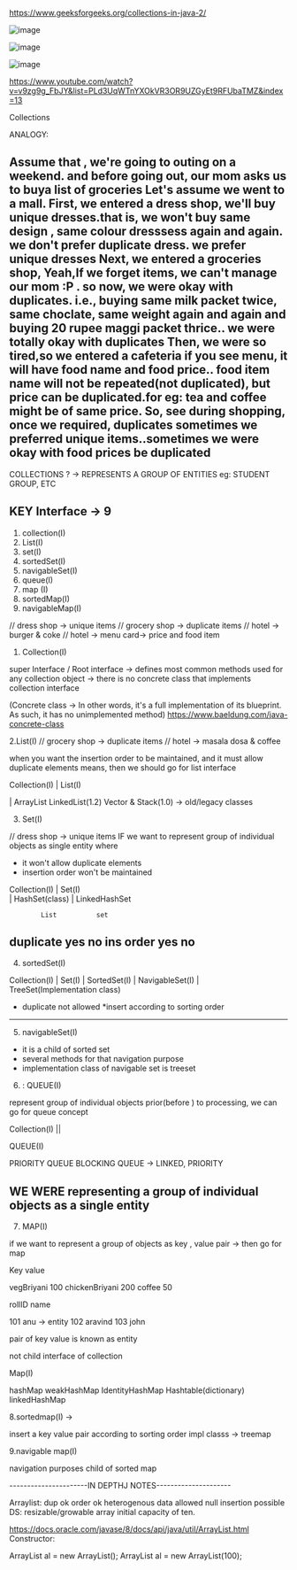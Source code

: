 https://www.geeksforgeeks.org/collections-in-java-2/

![image](https://user-images.githubusercontent.com/90038032/215161987-fec8834d-5574-459d-91b7-3699c784612e.png)

![image](https://user-images.githubusercontent.com/90038032/215162041-3421fb2f-07c2-466f-9c3e-42f1478a21cc.png)

![image](https://user-images.githubusercontent.com/90038032/215162077-48b51619-f512-43cf-b6ed-f9e5f603875a.png)

https://www.youtube.com/watch?v=v9zg9g_FbJY&list=PLd3UqWTnYXOkVR3OR9UZGyEt9RFUbaTMZ&index=13


Collections

ANALOGY:

Assume that , we're going to outing on a weekend. and before going out, our mom asks us to buya list of groceries
Let's assume we went to a mall.
First, we entered a dress shop,
   we'll buy unique dresses.that is, we won't buy same design , same colour dresssess again and again. we don't prefer duplicate dress. we prefer unique dresses
Next, we entered a groceries shop,
   Yeah,If we forget items, we can't manage our mom :P  . so now, we were okay with duplicates. i.e., buying same milk packet twice, same choclate, same weight again 
    and again and buying 20 rupee maggi packet thrice.. we were totally okay with duplicates
 Then, we were so tired,so we entered a cafeteria
    if you see menu, it will have food name and food price.. food item name will not be repeated(not duplicated), but price can be duplicated.for eg: tea and coffee
      might be of same price. 
So, see during shopping, once we required, duplicates sometimes we preferred unique items..sometimes we were okay with food prices be duplicated
----------------------------------------------------------------------------------------------------------------------------------
    
  
   
COLLECTIONS ?  -> REPRESENTS A GROUP OF ENTITIES eg: STUDENT GROUP, ETC

 KEY Interface ->  9 
---------------
1. collection(I)
2. List(I) 
3. set(I)
4. sortedSet(I)
5. navigableSet(I)
6. queue(I)
7. map (I)
8. sortedMap(I)
9. navigableMap(I)


// dress shop -> unique items
// grocery shop -> duplicate items
// hotel -> burger & coke 
// hotel -> menu card-> price and food item


1. Collection(I)

 super Interface / Root interface
-> defines most common methods used for any collection object
-> there is no concrete class that implements collection interface

(Concrete class -> In other words, it's a full implementation of its blueprint.
As such, it has no unimplemented method)
https://www.baeldung.com/java-concrete-class


2.List(I)
// grocery shop -> duplicate items
// hotel -> masala dosa & coffee

when you want the insertion order to be maintained, and it must allow duplicate elements means, 
then we should go for list interface


Collection(I)
|
List(I)

|
ArrayList    LinkedList(1.2)     Vector & Stack(1.0)  -> old/legacy classes

3. Set(I)

// dress shop -> unique items
IF we want to represent group of individual objects as single entity where 
*  it won't allow duplicate elements 
* insertion order won't be maintained 

Collection(I)
|
Set(I)  
|
HashSet(class)
|
LinkedHashSet


            List          set
duplicate    yes          no
ins order    yes          no
---------------------------
4. sortedSet(I)

Collection(I)
|
Set(I)
|
SortedSet(I)
|
NavigableSet(I)
|
TreeSet(Implementation class)

* duplicate not allowed
*insert according to sorting order

--------------------------
5.  navigableSet(I)

* it is a child of sorted set
* several methods for that navigation purpose
* implementation class of navigable set is treeset


6. : QUEUE(I)

represent group of individual objects prior(before ) to processing, we can go for queue concept

Collection(I)
||

QUEUE(I)



PRIORITY QUEUE        BLOCKING QUEUE -> LINKED, PRIORITY 

WE WERE representing a group of individual objects as a single entity 
----------------------------

7. MAP(I)

if we want to represent a group of objects as key , value pair -> then go for map

Key              value 

vegBriyani      100
chickenBriyani   200
coffee            50 

rollID   name

101   anu   -> entity 
102   aravind
103    john

 pair of key value is known as entity 

not child interface of collection 

Map(I)

hashMap    weakHashMap IdentityHashMap Hashtable(dictionary)
linkedHashMap

8.sortedmap(I)  ->

insert a key value pair according to sorting order
impl classs -> treemap


9.navigable map(I)

navigation purposes
child of sorted map

----------------------IN DEPTHJ NOTES---------------------

Arraylist:
dup ok
order ok
heterogenous data allowed
null insertion possible 
DS: resizable/growable array 
initial capacity of ten.

https://docs.oracle.com/javase/8/docs/api/java/util/ArrayList.html
Constructor:

ArrayList al = new ArrayList();
ArrayList al = new ArrayList(100);


